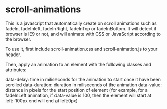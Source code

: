 # scroll-animations
This is a javascript that automatically create on scroll animations such as fadeIn, fadeInleft, fadeInRight, fadeInTop or fadeInBottom. 
It will detect if browser is IE9 or not, and will animate with CSS or JavaScript according to the browser.

To use it, first include scroll-animation.css and scroll-animation.js to your header.
<link rel="stylesheet" href="assets/css/scroll-animations.css">
<script src="assets/js/scroll-animations.js"></script>

Then, apply an animation to an element with the following classes and attributes:
<div class="fadeInLeft anim-on-scroll"
     data-delay="0"
     data-duration="200"
     data-value="100"
>
</div>

data-delay: time in miliseconds for the animation to start once it have been scrolled 
data-duration: duration in miliseconds of the animation
data-value: distance in pixels for the start position of element (for example, for a fadeInLeft animation, if data-value is 100, then the element will start at left:-100px end will end at left:0px)
